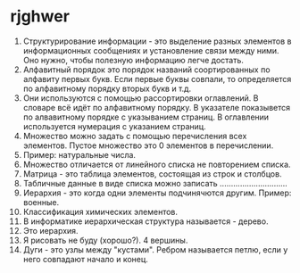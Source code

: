 # rjghwer
1. Структурирование информации - это выделение разных элементов в информационных сообщениях и установление связи между ними. Оно нужно, чтобы полезную информацию легче достать.
2. Алфавитный порядок это порядок названий соортированных по алфавиту первых букв. Если первые буквы совпали, то определяется по алфавитному порядку вторых букв и т.д.
3. Они используются с помощью рассортировки оглавлений. В словаре всё идёт по алфавитному порядку. В указателе показывется по алвавитному порядке с указыванием страниц. В оглавлении используется нумерация с указанием страниц.
4. Множество можно задать с помощью перечисления всех элементов. Пустое множество это 0 элементов в перечислении.
5. Пример: натуральные числа.
6. Множество отличается от линейного списка не повторением списка.
7. Матрица - это таблица элементов, состоящая из строк и столбцов.
8. Табличные данные в виде списка можно записать                           ..............................
9. Иерархия - это когда одни элементы подчинячются другим. Пример: военные.
10.  Классификация химических элементов.
11.  В информатике иерархическая структура называется - дерево.
12.  Это иерархия.
13.  Я рисовать не буду (хорошо?). 4 вершины.
14.  Дуги - это узлы между "кустами". Ребром называется петлю, если у него совпадают начало и конец. 
